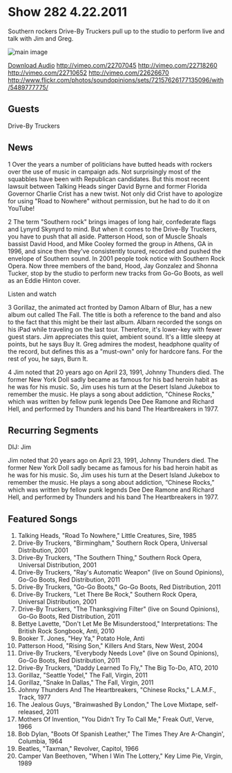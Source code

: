 # Show 282 4.22.2011
Southern rockers Drive-By Truckers pull up to the studio to perform live and talk with Jim and Greg.

![main image](http://www.soundopinions.org/images/2011/dbts.jpg)

[Download Audio](http://audio.soundopinions.org/streams/2011/04/so_20110422.m3u)
http://vimeo.com/22707045
http://vimeo.com/22718260
http://vimeo.com/22710652
http://vimeo.com/22626670
http://www.flickr.com/photos/soundopinions/sets/72157626177135096/with/5489777775/

## Guests
Drive-By Truckers

## News
1 Over the years a number of politicians have butted heads with rockers over the use of music in campaign ads. Not surprisingly most of the squabbles have been with Republican candidates. But this most recent lawsuit between Talking Heads singer David Byrne and former Florida Governor Charlie Crist has a new twist. Not only did Crist have to apologize for using "Road to Nowhere" without permission, but he had to do it on YouTube!

2 The term "Southern rock" brings images of long hair, confederate flags and Lynyrd Skynyrd to mind. But when it comes to the Drive-By Truckers, you have to push that all aside. Patterson Hood, son of Muscle Shoals bassist David Hood, and Mike Cooley formed the group in Athens, GA in 1996, and since then they've consistently toured, recorded and pushed the envelope of Southern sound. In 2001 people took notice with Southern Rock Opera. Now three members of the band, Hood, Jay Gonzalez and Shonna Tucker, stop by the studio to perform new tracks from Go-Go Boots, as well as an Eddie Hinton cover. 

Listen and watch

3 Gorillaz, the animated act fronted by Damon Albarn of Blur, has a new album out called The Fall. The title is both a reference to the band and also to the fact that this might be their last album. Albarn recorded the songs on his iPad while traveling on the last tour. Therefore, it's lower-key with fewer guest stars. Jim appreciates this quiet, ambient sound. It's a little sleepy at points, but he says Buy It. Greg admires the modest, headphone quality of the record, but defines this as a "must-own" only for hardcore fans. For the rest of you, he says, Burn It.

4 Jim noted that 20 years ago on April 23, 1991, Johnny Thunders died. The former New York Doll sadly became as famous for his bad heroin habit as he was for his music. So, Jim uses his turn at the Desert Island Jukebox to remember the music. He plays a song about addiction, "Chinese Rocks," which was written by fellow punk legends Dee Dee Ramone and Richard Hell, and performed by Thunders and his band The Heartbreakers in 1977.

## Recurring Segments
DIJ: Jim

Jim noted that 20 years ago on April 23, 1991, Johnny Thunders died. The former New York Doll sadly became as famous for his bad heroin habit as he was for his music. So, Jim uses his turn at the Desert Island Jukebox to remember the music. He plays a song about addiction, “Chinese Rocks,” which was written by fellow punk legends Dee Dee Ramone and Richard Hell, and performed by Thunders and his band The Heartbreakers in 1977.

## Featured Songs
1. Talking Heads, "Road To Nowhere," Little Creatures, Sire, 1985
2. Drive-By Truckers, "Birmingham," Southern Rock Opera, Universal Distribution, 2001
3. Drive-By Truckers, "The Southern Thing," Southern Rock Opera, Universal Distribution, 2001
4. Drive-By Truckers, "Ray's Automatic Weapon" (live on Sound Opinions), Go-Go Boots, Red Distribution, 2011
5. Drive-By Truckers, "Go-Go Boots," Go-Go Boots, Red Distribution, 2011
6. Drive-By Truckers, "Let There Be Rock," Southern Rock Opera, Universal Distribution, 2001
7. Drive-By Truckers, "The Thanksgiving Filter" (live on Sound Opinions), Go-Go Boots, Red Distribution, 2011
8. Bettye Lavette, "Don't Let Me Be Misunderstood," Interpretations: The British Rock Songbook, Anti, 2010
9. Booker T. Jones, "Hey Ya," Potato Hole, Anti
10. Patterson Hood, "Rising Son," Killers And Stars, New West, 2004
11. Drive-By Truckers, "Everybody Needs Love" (live on Sound Opinions), Go-Go Boots, Red Distribution, 2011
12. Drive-By Truckers, "Daddy Learned To Fly," The Big To-Do, ATO, 2010
13. Gorillaz, "Seattle Yodel," The Fall, Virgin, 2011
14. Gorillaz, "Snake In Dallas," The Fall, Virgin, 2011
15. Johnny Thunders And The Heartbreakers, "Chinese Rocks," L.A.M.F., Track, 1977
16. The Jealous Guys, "Brainwashed By London," The Love Mixtape, self-released, 2011
17. Mothers Of Invention, "You Didn't Try To Call Me," Freak Out!, Verve, 1966
18. Bob Dylan, "Boots Of Spanish Leather," The Times They Are A-Changin', Columbia, 1964
19. Beatles, "Taxman," Revolver, Capitol, 1966
20. Camper Van Beethoven, "When I Win The Lottery," Key Lime Pie, Virgin, 1989
